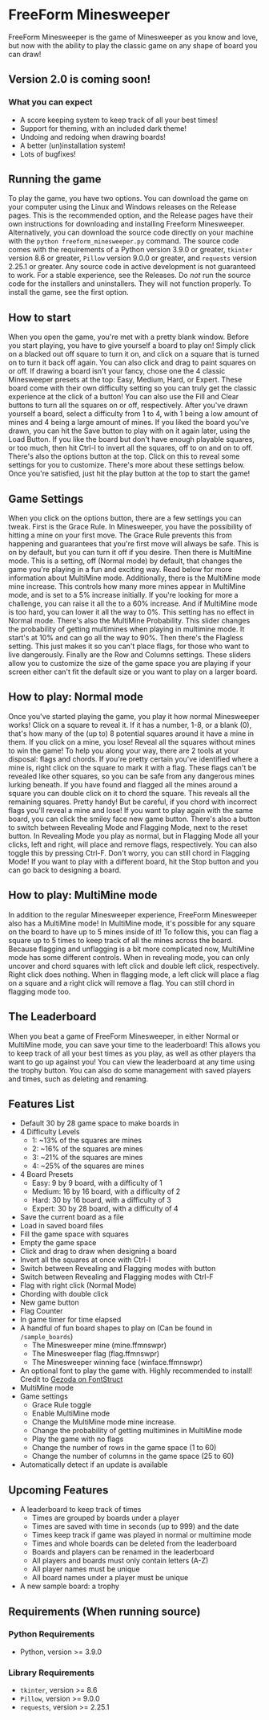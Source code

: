 # FreeForm Minesweeper
FreeForm Minesweeper is the game of Minesweeper as you know and love, but now with the ability to play the classic game on any shape of board you can draw!

## Version 2.0 is coming soon!
  ### What you can expect
  * A score keeping system to keep track of all your best times!
  * Support for theming, with an included dark theme!
  * Undoing and redoing when drawing boards!
  * A better (un)installation system!
  * Lots of bugfixes!

## Running the game
To play the game, you have two options. You can download the game on your computer using the Linux and Windows releases on the Release pages. This is the recommended option, and the Release pages have their own instructions for downloading and installing Freeform Minesweeper. Alternatively, you can download the source code directly on your machine with the `python freeform_minesweeper.py` command. The source code comes with the requirements of a Python version 3.9.0 or greater, `tkinter` version 8.6 or greater, `Pillow` version 9.0.0 or greater, and `requests` version 2.25.1 or greater. Any source code in active development is not guaranteed to work. For a stable experience, see the Releases. Do *not* run the source code for the installers and uninstallers. They will not function properly. To install the game, see the first option.

## How to start
When you open the game, you're met with a pretty blank window. Before you start playing, you have to give yourself a board to play on! Simply click on a blacked out off square to turn it on, and click on a square that is turned on to turn it back off again. You can also click and drag to paint squares on or off. If drawing a board isn't your fancy, chose one the 4 classic Minesweeper presets at the top: Easy, Medium, Hard, or Expert. These board come with their own difficulty setting so you can truly get the classic experience at the click of a button! You can also use the Fill and Clear buttons to turn all the squares on or off, respectively. After you've drawn yourself a board, select a difficulty from 1 to 4, with 1 being a low amount of mines and 4 being a large amount of mines. If you liked the board you've drawn, you can hit the Save button to play with on it again later, using the Load Button. If you like the board but don't have enough playable squares, or too much, then hit Ctrl-I to invert all the squares, off to on and on to off. There's also the options button at the top. Click on this to reveal some settings for you to customize. There's more about these settings below. Once you're satisfied, just hit the play button at the top to start the game!

## Game Settings
When you click on the options button, there are a few settings you can tweak. First is the Grace Rule. In Minesweeper, you have the possibility of hitting a mine on your first move. The Grace Rule prevents this from happening and guarantees that you're first move will always be safe. This is on by default, but you can turn it off if you desire. Then there is MultiMine mode. This is a setting, off (Normal mode) by default, that changes the game you're playing in a fun and exciting way. Read below for more information about MultiMine mode. Additionally, there is the MultiMine mode mine increase. This controls how many more mines appear in MultiMine mode, and is set to a 5% increase initially. If you're looking for more a challenge, you can raise it all the to a 60% increase. And if MultiMine mode is too hard, you can lower it all the way to 0%. This setting has no effect in Normal mode. There's also the MultiMine Probability. This slider changes the probability of getting multimines when playing in multimine mode. It start's at 10% and can go all the way to 90%. Then there's the Flagless setting. This just makes it so you can't place flags, for those who want to live dangerously. Finally are the Row and Columns settings. These sliders allow you to customize the size of the game space you are playing if your screen either can't fit the default size or you want to play on a larger board.

## How to play: Normal mode
Once you've started playing the game, you play it how normal Minesweeper works! Click on a square to reveal it. If it has a number, 1-8, or a blank (0), that's how many of the (up to) 8 potential squares around it have a mine in them. If you click on a mine, you lose! Reveal all the squares without mines to win the game! To help you along your way, there are 2 tools at your disposal: flags and chords. If you're pretty certain you've identified where a mine is, right click on the square to mark it with a flag. These flags can't be revealed like other squares, so you can be safe from any dangerous mines lurking beneath. If you have found and flagged all the mines around a square you can double click on it to chord the square. This reveals all the remaining squares. Pretty handy! But be careful, if you chord with incorrect flags you'll reveal a mine and lose! If you want to play again with the same board, you can click the smiley face new game button. There's also a button to switch between Revealing Mode and Flagging Mode, next to the reset button. In Revealing Mode you play as normal, but in Flagging Mode all your clicks, left and right, will place and remove flags, respectively. You can also toggle this by pressing Ctrl-F. Don't worry, you can still chord in Flagging Mode! If you want to play with a different board, hit the Stop button and you can go back to designing a board.

## How to play: MultiMine mode
In addition to the regular Minesweeper experience, FreeForm Minesweeper also has a MultiMine mode! In MultiMine mode, it's possible for any square on the board to have up to 5 mines inside of it! To follow this, you can flag a square up to 5 times to keep track of all the mines across the board. Because flagging and unflagging is a bit more complicated now, MultiMine mode has some different controls. When in revealing mode, you can only uncover and chord squares with left click and double left click, respectively. Right click does nothing. When in flagging mode, a left click will place a flag on a square and a right click will remove a flag. You can still chord in flagging mode too.

## The Leaderboard
When you beat a game of FreeForm Minesweeper, in either Normal or MultiMine mode, you can save your time to the leaderboard! This allows you to keep track of all your best times as you play, as well as other players tha want to go up against you! You can view the leaderboard at any time using the trophy button. You can also do some management with saved players and times, such as deleting and renaming.


## Features List
 * Default 30 by 28 game space to make boards in
 * 4 Difficulty Levels
	 * 1: ~13% of the squares are mines
	 * 2: ~16% of the squares are mines
	 * 3: ~21% of the squares are mines
	 * 4: ~25% of the squares are mines
 * 4 Board Presets
	 * Easy: 9 by 9 board, with a difficulty of 1
	 * Medium: 16 by 16 board, with a difficulty of 2
	 * Hard: 30 by 16 board, with a difficulty of 3
	 * Expert: 30 by 28 board, with a difficulty of 4
 * Save the current board as a file
 * Load in saved board files
 * Fill the game space with squares
 * Empty the game space
 * Click and drag to draw when designing a board
 * Invert all the squares at once with Ctrl-I
 * Switch between Revealing and Flagging modes with button
 * Switch between Revealing and Flagging modes with Ctrl-F
 * Flag with right click (Normal Mode)
 * Chording with double click
 * New game button
 * Flag Counter
 * In game timer for time elapsed
 * A handful of fun board shapes to play on (Can be found in `/sample_boards`)
   * The Minesweeper mine (mine.ffmnswpr)
   * The Minesweeper flag (flag.ffmnswpr)
   * The Minesweeper winning face (winface.ffmnswpr)
 * An optional font to play the game with. Highly recommended to install! Credit to [Gezoda on FontStruct](https://fontstruct.com/fontstructors/593973/gezoda)
 * MultiMine mode
 * Game settings
   * Grace Rule toggle
   * Enable MultiMine mode
   * Change the MultiMine mode mine increase.
   * Change the probability of getting multimines in MultiMine mode
   * Play the game with no flags
   * Change the number of rows in the game space (1 to 60)
   * Change the number of columns in the game space (25 to 60)
 * Automatically detect if an update is available
 ## Upcoming Features
 * A leaderboard to keep track of times
   * Times are grouped by boards under a player
   * Times are saved with time in seconds (up to 999) and the date
   * Times keep track if game was played in normal or multimine mode
   * Times and whole boards can be deleted from the leaderboard
   * Boards and players can be renamed in the leaderboard
   * All players and boards must only contain letters (A-Z)
   * All player names must be unique
   * All board names under a player must be unique
 * A new sample board: a trophy

## Requirements (When running source)

### Python Requirements
 * Python, version >= 3.9.0

### Library Requirements
 * `tkinter`, version >= 8.6
 * `Pillow`, version >= 9.0.0
 * `requests`, version >= 2.25.1
